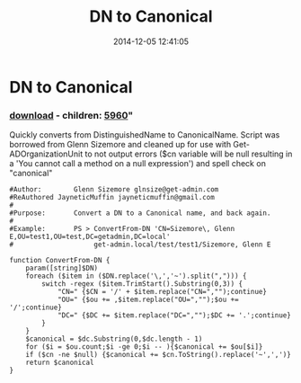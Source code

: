﻿---
pid:            5629
parent:         0
children:       5960
poster:         JayneticMuffin
title:          DN to Canonical
date:           2014-12-05 12:41:05
format:         posh
---

# DN to Canonical

### [download](5629.ps1) - children: [5960](5960.md)"

Quickly converts from DistinguishedName to CanonicalName.  Script was borrowed from Glenn Sizemore and cleaned up for use with Get-ADOrganizationUnit to not output errors ($cn variable will be null resulting in a 'You cannot call a method on a null expression') and spell check on "canonical"

```posh
#Author:        Glenn Sizemore glnsize@get-admin.com
#ReAuthored	JayneticMuffin jayneticmuffin@gmail.com
#
#Purpose:       Convert a DN to a Canonical name, and back again.
#
#Example:       PS > ConvertFrom-DN 'CN=Sizemore\, Glenn E,OU=test1,OU=test,DC=getadmin,DC=local'
#                    get-admin.local/test/test1/Sizemore, Glenn E

function ConvertFrom-DN {
	param([string]$DN)
	foreach ($item in ($DN.replace('\,','~').split(","))) {
		switch -regex ($item.TrimStart().Substring(0,3)) {
			"CN=" {$CN = '/' + $item.replace("CN=","");continue}
			"OU=" {$ou += ,$item.replace("OU=","");$ou += '/';continue}
			"DC=" {$DC += $item.replace("DC=","");$DC += '.';continue}
		}
	} 
	$canonical = $dc.Substring(0,$dc.length - 1)
	for ($i = $ou.count;$i -ge 0;$i -- ){$canonical += $ou[$i]}
	if ($cn -ne $null) {$canonical += $cn.ToString().replace('~',',')}
	return $canonical
}

```
